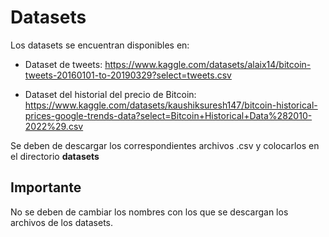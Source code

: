 # Datasets

Los datasets se encuentran disponibles en:

* Dataset de tweets: <https://www.kaggle.com/datasets/alaix14/bitcoin-tweets-20160101-to-20190329?select=tweets.csv>

* Dataset del historial del precio de Bitcoin: <https://www.kaggle.com/datasets/kaushiksuresh147/bitcoin-historical-prices-google-trends-data?select=Bitcoin+Historical+Data%282010-2022%29.csv>

Se deben de descargar los correspondientes archivos .csv y colocarlos en el directorio **datasets**

## Importante

No se deben de cambiar los nombres con los que se descargan los archivos de los datasets.
